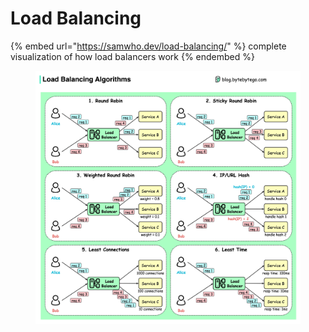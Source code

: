 # Load Balancing

{% embed url="https://samwho.dev/load-balancing/" %}
complete visualization of how load balancers work
{% endembed %}

<figure><img src="../.gitbook/assets/image (229).png" alt=""><figcaption></figcaption></figure>

